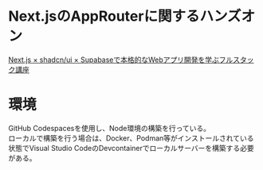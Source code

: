 # Next.jsのAppRouterに関するハンズオン
[Next.js × shadcn/ui × Supabaseで本格的なWebアプリ開発を学ぶフルスタック講座](https://www.udemy.com/course/nextjs-shadcn-fullstack-webapp-dev)

# 環境
GitHub Codespacesを使用し、Node環境の構築を行っている。  
ローカルで構築を行う場合は、Docker、Podman等がインストールされている状態でVisual Studio CodeのDevcontainerでローカルサーバーを構築する必要がある。
